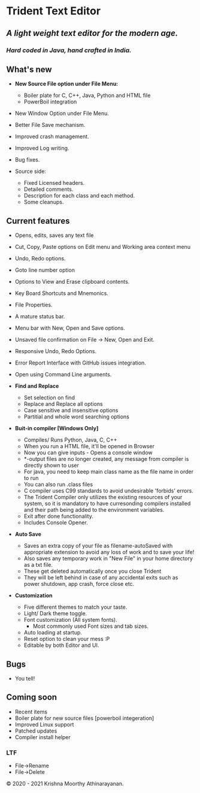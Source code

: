 # Trident Text Editor

## _A light weight text editor for the modern age._

### _Hard coded in Java, hand crafted in India._

## What's new

- **New Source File option under File Menu:**

  - Boiler plate for C, C++, Java, Python and HTML file
  - PowerBoil integration

- New Window Option under File Menu.

- Better File Save mechanism.
- Improved crash management.
- Improved Log writing.
- Bug fixes.

- Source side:

  - Fixed Licensed headers.
  - Detailed comments.
  - Description for each class and each method.
  - Some cleanups.

## Current features

- Opens, edits, saves any text file
- Cut, Copy, Paste options on Edit menu and Working area context menu
- Undo, Redo options.
- Goto line number option
- Options to View and Erase clipboard contents.
- Key Board Shortcuts and Mnemonics.
- File Properties.
- A mature status bar.
- Menu bar with New, Open and Save options.
- Unsaved file confirmation on File -> New, Open and Exit.
- Responsive Undo, Redo Options.
- Error Report Interface with GitHub issues integration.
- Open using Command Line arguments.

- **Find and Replace**

  - Set selection on find
  - Replace and Replace all options
  - Case sensitive and insensitive options
  - Partitial and whole word searching options

- **Buit-in compiler [Windows Only]**

  - Compiles/ Runs Python, Java, C, C++
  - When you run a HTML file, it'll be opened in Browser
  - Now you can give inputs - Opens a console window
  - \*-output files are no longer created, any message from compiler is directly shown to user
  - For java, you need to keep main class name as the file name in order to run
  - You can also run .class files
  - C compiler uses C99 standards to avoid undesirable 'forbids' errors.
  - The Trident Compiler only utilizes the existing resources of your system, so it is mandatory to have curresonding compilers installed and their path being added to the environment variables.
  - Exit after done functionality.
  - Includes Console Opener.

- **Auto Save**

  - Saves an extra copy of your file as filename-autoSaved with appropriate extension to avoid any loss of work and to save your life!
  - Also saves any temporary work in "New File" in your home directory as a txt file.
  - These get deleted automatically once you close Trident
  - They will be left behind in case of any accidental exits such as power shutdown, app crash, force close etc.

- **Customization**

  - Five different themes to match your taste.
  - Light/ Dark theme toggle.
  - Font customization (All system fonts).
    - Most commonly used Font sizes and tab sizes.
  - Auto loading at startup.
  - Reset option to clean your mess :P
  - Editable by both Editor and UI.

## Bugs

- You tell!

## Coming soon

- Recent items
- Boiler plate for new source files [powerboil integeration]
- Improved Linux support
- Patched updates
- Compiler install helper

### LTF

- File->Rename
- File->Delete

&copy; 2020 - 2021 Krishna Moorthy Athinarayanan.
